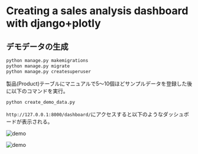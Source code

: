 # Creating a sales analysis dashboard with django+plotly




## デモデータの生成

```python
python manage.py makemigrations
python manage.py migrate
python manage.py createsuperuser
``` 

製品(Product)テーブルにマニュアルで5～10個ほどサンプルデータを登録した後に以下のコマンドを実行。

```python
python create_demo_data.py
```


`http://127.0.0.1:8000/dashboard/`にアクセスすると以下のようなダッシュボードが表示される。

![demo](https://github.com/sinjorjob/product_sales_site/blob/master/images/ec-shop-kessai_1.gif)

![demo](https://github.com/sinjorjob/product_sales_site/blob/master/images/ec-shop-kessai_1.gif)

